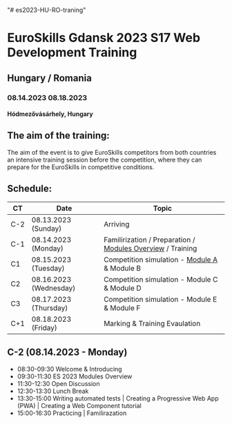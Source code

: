"# es2023-HU-RO-traning" 

# EuroSkills Gdansk 2023 S17 Web Development Training
## Hungary / Romania

### 08.14.2023 08.18.2023
#### Hódmezővásárhely, Hungary

## The aim of the training:
The aim of the event is to give EuroSkills competitors from both countries an intensive training session before the competition, where they can prepare for the  EuroSkills in competitive conditions.

## Schedule:


| CT | Date | Topic | 
| -------- | -------- | -------- | 
| C-2 | 08.13.2023 (Sunday)     | Arriving     | 
| C-1 | 08.14.2023 (Monday)     | Familirization / Preparation / [Modules Overview](https://github.com/es2023-s17-hu-prep/es2023-HU-RO-traning/blob/main/module-overviews.md) / Training | 
| C1 | 08.15.2023 (Tuesday)     | Competition simulation - [Module A](https://github.com/es2023-s17-hu-prep/es2023-HU-RO-traning/blob/main/module-A.md) & Module B | 
| C2 | 08.16.2023 (Wednesday)     | Competition simulation - Module C & Module D | 
| C3 | 08.17.2023 (Thursday)     | Competition simulation - Module E & Module F | 
| C+1 | 08.18.2023 (Friday)     | Marking & Training Evaulation | 

## C-2 (08.14.2023 - Monday)

* 08:30-09:30 Welcome & Introducing
* 09:30-11:30 ES 2023 Modules Overview
* 11:30-12:30 Open Discussion
* 12:30-13:30 Lunch Break
* 13:30-15:00 Writing automated tests | Creating a Progressive Web App (PWA) | Creating a Web Component tutorial
* 15:00-16:30 Practicing | Familirazation